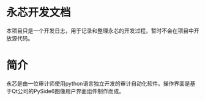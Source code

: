 # 永芯开发文档
本项目只是一个开发日志，用于记录和整理永芯的开发过程，暂时不会在项目中开放源代码。

# 简介
永芯是由一位审计师使用python语言独立开发的审计自动化软件。操作界面是基于Qt公司的PySide6图像用户界面组件制作而成。

